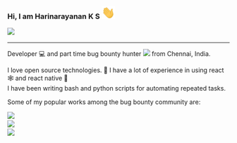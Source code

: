 ### Hi, I am Harinarayanan K S <img src="https://github.com/ksharinarayanan/ksharinarayanan/blob/master/gifs/hi.gif" width="30">

![](https://github-readme-stats.vercel.app/api?username=ksharinarayanan&show_icons=true)

<hr />

Developer 💻 and part time bug bounty hunter <img src="https://media.giphy.com/media/WUlplcMpOCEmTGBtBW/giphy.gif" width="30"> from Chennai, India.

I love open source technologies. 🚀
I have a lot of experience in using react 🕸️ and react native 📱
<br >
I have been writing bash and python scripts for automating repeated tasks.

Some of my popular works among the bug bounty community are:

<img src="https://github-readme-stats.vercel.app/api/pin/?username=ksharinarayanan&repo=SSRFire">

<br>

<img src="https://github-readme-stats.vercel.app/api/pin/?username=ksharinarayanan&repo=SourceWolf">

<br>

<img src="https://github-readme-stats.vercel.app/api/pin/?username=ksharinarayanan&repo=bash-hacks">

<br>
